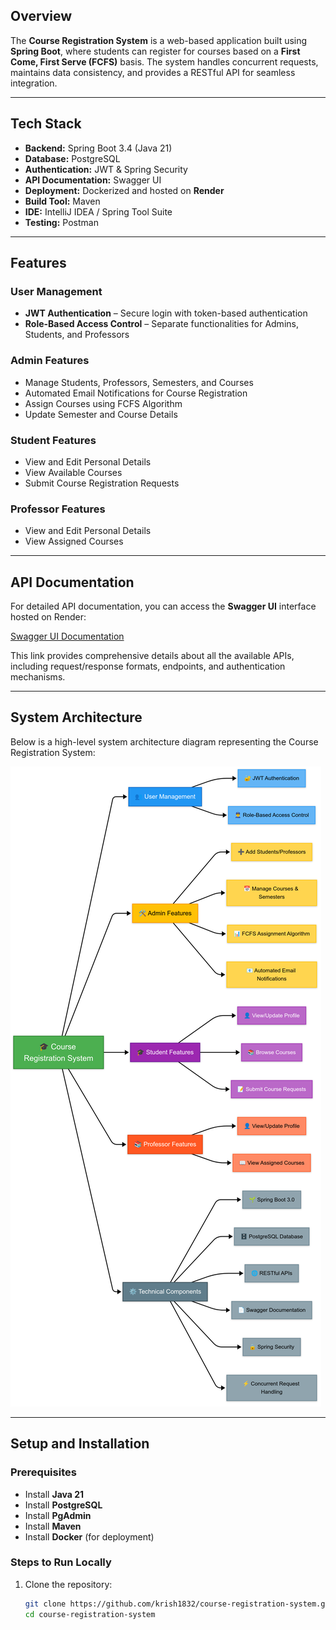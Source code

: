 ## Overview

The **Course Registration System** is a web-based application built using **Spring Boot**, where students can register for courses based on a **First Come, First Serve (FCFS)** basis. The system handles concurrent requests, maintains data consistency, and provides a RESTful API for seamless integration.

---

## Tech Stack

- **Backend:** Spring Boot 3.4 (Java 21)  
- **Database:** PostgreSQL  
- **Authentication:** JWT & Spring Security  
- **API Documentation:** Swagger UI  
- **Deployment:** Dockerized and hosted on **Render**  
- **Build Tool:** Maven  
- **IDE:** IntelliJ IDEA / Spring Tool Suite  
- **Testing:** Postman  

---

## Features

### User Management
- **JWT Authentication** – Secure login with token-based authentication  
- **Role-Based Access Control** – Separate functionalities for Admins, Students, and Professors  

### Admin Features
- Manage Students, Professors, Semesters, and Courses  
- Automated Email Notifications for Course Registration  
- Assign Courses using FCFS Algorithm  
- Update Semester and Course Details  

### Student Features
- View and Edit Personal Details  
- View Available Courses  
- Submit Course Registration Requests  

### Professor Features
- View and Edit Personal Details  
- View Assigned Courses  

---

## API Documentation

For detailed API documentation, you can access the **Swagger UI** interface hosted on Render:

[Swagger UI Documentation](https://courseregistrationapplication.onrender.com/swagger-ui/index.html#/)

This link provides comprehensive details about all the available APIs, including request/response formats, endpoints, and authentication mechanisms.

---

## System Architecture

Below is a high-level system architecture diagram representing the Course Registration System:

![System Architecture](https://github.com/krish1832/CourseRegistrationApplication/blob/master/src/main/java/com/example/Course/Registration/App/Diagram.png)

---

## Setup and Installation

### Prerequisites
- Install **Java 21**  
- Install **PostgreSQL**  
- Install **PgAdmin**  
- Install **Maven**  
- Install **Docker** (for deployment)  

### Steps to Run Locally
1. Clone the repository:
   ```sh
   git clone https://github.com/krish1832/course-registration-system.git
   cd course-registration-system

